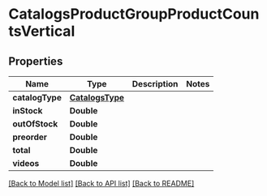 # CatalogsProductGroupProductCountsVertical

## Properties
Name | Type | Description | Notes
------------ | ------------- | ------------- | -------------
**catalogType** | [**CatalogsType**](CatalogsType.md) |  | 
**inStock** | **Double** |  | 
**outOfStock** | **Double** |  | 
**preorder** | **Double** |  | 
**total** | **Double** |  | 
**videos** | **Double** |  | 

[[Back to Model list]](../README.md#documentation-for-models) [[Back to API list]](../README.md#documentation-for-api-endpoints) [[Back to README]](../README.md)


